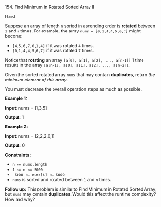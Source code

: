 154\. Find Minimum in Rotated Sorted Array II

Hard

Suppose an array of length `n` sorted in ascending order is **rotated** between `1` and `n` times. For example, the array `nums = [0,1,4,4,5,6,7]` might become:

*   `[4,5,6,7,0,1,4]` if it was rotated `4` times.
*   `[0,1,4,4,5,6,7]` if it was rotated `7` times.

Notice that **rotating** an array `[a[0], a[1], a[2], ..., a[n-1]]` 1 time results in the array `[a[n-1], a[0], a[1], a[2], ..., a[n-2]]`.

Given the sorted rotated array `nums` that may contain **duplicates**, return _the minimum element of this array_.

You must decrease the overall operation steps as much as possible.

**Example 1:**

**Input:** nums = [1,3,5]

**Output:** 1 

**Example 2:**

**Input:** nums = [2,2,2,0,1]

**Output:** 0 

**Constraints:**

*   `n == nums.length`
*   `1 <= n <= 5000`
*   `-5000 <= nums[i] <= 5000`
*   `nums` is sorted and rotated between `1` and `n` times.

**Follow up:** This problem is similar to [Find Minimum in Rotated Sorted Array](https://leetcode.com/problems/find-minimum-in-rotated-sorted-array/description/), but `nums` may contain **duplicates**. Would this affect the runtime complexity? How and why?